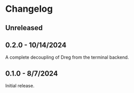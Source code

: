 # Changelog

## Unreleased

## 0.2.0 - 10/14/2024

A complete decoupling of Dreg from the terminal backend.

## 0.1.0 - 8/7/2024

Initial release.
